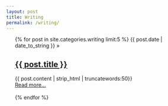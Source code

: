 ```yaml
---
layout: post
title: Writing
permalink: /writing/
---
```


<div class="home">

<ul class="post-list"> {% for post in site.categories.writing limit:5 %} <span>{{
post.date
| date_to_string }}</span> &raquo; <a href="{{ BASE_PATH }}{{ post.url
}}"><h2>{{ post.title }}</h2></a> {{ post.content | strip_html |
truncatewords:50}}<br> <a href="{{ post.url }}">Read more...</a><br><br> {%
endfor %} </ul>  
